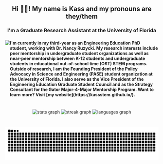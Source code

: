 <h2 align="center">Hi 👋🏼! My name is Kass and my pronouns are they/them</h2>

###

<h3 align="center">I'm a Graduate Research Assistant at the University of Florida</h3>

###

<img align="left" height="200" src="https://i.giphy.com/media/v1.Y2lkPTc5MGI3NjExOW8wOG5tcjg4YWQ1YWRyOTd6YmdmcjdtOWIydmVnZ3BzY293emMzeSZlcD12MV9pbnRlcm5hbF9naWZfYnlfaWQmY3Q9cw/BCBA6zkg9ih3JcGYEn/giphy.gif"  />

###

<h4 align="left">I'm currently in my third-year as an Engineering Education PhD student, working with Dr. Nancy Ruzycki. My research interests include peer mentorship in undergraduate student organizations as well as near-peer mentorship between K-12 students and undergraduate students in educational out-of-school time (OST) STEM programs. Outside of research, I am the Founding President of the Policy Advocacy in Science and Engineering (PASE) student organization at the University of Florida. I also serve as the Vice President of the Engineering Education Graduate Student Council and as the Strategy Consultant for the Gator Major-4-Major Mentorship Program. Want to learn more? Visit [my website](https://kassstem.github.io/).</h4>

###

<br clear="both">

<div align="center">
  <img src="https://github-readme-stats.vercel.app/api?username=kassSTEM&hide_title=false&hide_rank=false&show_icons=true&include_all_commits=true&count_private=true&disable_animations=false&theme=radical&locale=en&hide_border=false" height="150" alt="stats graph"  />
  <img src="https://streak-stats.demolab.com?user=kassSTEM&locale=en&mode=weekly&theme=radical&hide_border=false&border_radius=5" height="150" alt="streak graph"  />
  <img src="https://github-readme-stats.vercel.app/api/top-langs?username=kassSTEM&locale=en&hide_title=false&layout=compact&card_width=320&langs_count=5&theme=radical&hide_border=false" height="150" alt="languages graph"  />
</div>

###

<br clear="both">

<img src="https://raw.githubusercontent.com/kassSTEM/kassSTEM/output/snake.svg" alt="Snake animation" />

###
